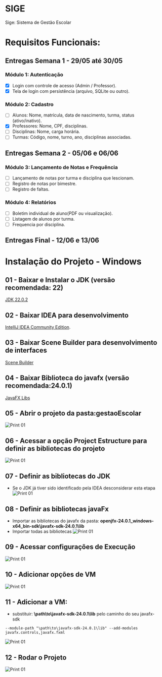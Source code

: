 # SIGE
Sige: Sistema de Gestão Escolar

# Requisitos Funcionais:

## Entregas Semana 1 - 29/05 até 30/05

### Módulo 1: Autenticação

- [x] Login com controle de acesso (Admin / Professor).
- [x] Tela de login com persistência (arquivo, SQLite ou outro).

### Módulo 2: Cadastro

- [ ] Alunos: Nome, matrícula, data de nascimento, turma, status (ativo/inativo).
- [x] Professores: Nome, CPF, disciplinas.
- [ ] Disciplinas: Nome, carga horária.
- [ ] Turmas: Código, nome, turno, ano, disciplinas associadas.

## Entregas Semana 2 - 05/06 e 06/06

### Módulo 3: Lançamento de Notas e Frequência

- [ ]  Lançamento de notas por turma e disciplina que lescionam.
- [ ]  Registro de notas por bimestre.
- [ ]  Registro de faltas.

### Módulo 4: Relatórios

- [ ] Boletim individual de aluno(PDF ou visualização).
- [ ] Listagem de alunos por turma.
- [ ] Frequencia por disciplina.

## Entregas Final - 12/06 e 13/06

# Instalação do Projeto - Windows

## 01 - Baixar e Instalar o JDK (versão recomendada: 22)
[JDK 22.0.2](https://download.oracle.com/java/22/archive/jdk-22.0.2_windows-x64_bin.exe)

## 02 - Baixar IDEA para desenvolvimento

[IntelliJ IDEA Community Edition](https://www.jetbrains.com/pt-br/idea/download/?section=windows).

## 03 - Baixar Scene Builder para desenvolvimento de interfaces
[Scene Builder](https://gluonhq.com/products/scene-builder/#download)

## 04 - Baixar Biblioteca do javafx (versão recomendada:24.0.1)
[JavaFX Libs](https://gluonhq.com/products/javafx/)

## 05 - Abrir o projeto da pasta:gestaoEscolar
![Print 01](prints/01.png)

## 06 - Acessar a opção **Project Estructure** para definir as bibliotecas do projeto
![Print 01](prints/02.png)

## 07 - Definir as bibliotecas do JDK
 - Se o JDK já tiver sido identificado pela IDEA desconsiderar esta etapa
![Print 01](prints/07.png)

## 08 - Definir as bibliotecas javaFx
 - Importar as bibliotecas do javafx da pasta: **openjfx-24.0.1_windows-x64_bin-sdk\javafx-sdk-24.0.1\lib**
 - Importar todas as bibliotecas
![Print 01](prints/03.png)

## 09 - Acessar configurações de Execução
![Print 01](prints/04.png)

## 10 - Adicionar opções de VM
![Print 01](prints/05.png)

## 11 - Adicionar a VM:
  - substituir: **\path\to\javafx-sdk-24.0.1\lib** pelo caminho do seu javafx-sdk
  ```
  --module-path "\path\to\javafx-sdk-24.0.1\lib" --add-modules javafx.controls,javafx.fxml
  ```

  ![Print 01](prints/06.png)

  ## 12 - Rodar o Projeto
  
  ![Print 01](prints/08.png)
    


